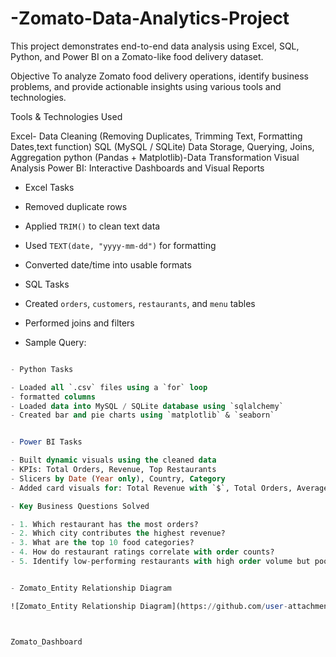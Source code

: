 # -Zomato-Data-Analytics-Project
This project demonstrates end-to-end data analysis using Excel,  SQL, Python, and Power BI on a Zomato-like food delivery dataset.

Objective
To analyze Zomato food delivery operations, identify business problems, and provide actionable insights using various tools and technologies.

Tools & Technologies Used

Excel- Data Cleaning (Removing Duplicates, Trimming Text, Formatting Dates,text function)
SQL (MySQL / SQLite) Data Storage, Querying, Joins, Aggregation
python (Pandas + Matplotlib)-Data Transformation Visual Analysis
Power BI: Interactive Dashboards and Visual Reports

- Excel Tasks

- Removed duplicate rows
- Applied `TRIM()` to clean text data
- Used `TEXT(date, "yyyy-mm-dd")` for formatting
- Converted date/time into usable formats

-  SQL Tasks

- Created `orders`, `customers`, `restaurants`, and `menu` tables
- Performed joins and filters
- Sample Query:
```sql

- Python Tasks

- Loaded all `.csv` files using a `for` loop
- formatted columns
- Loaded data into MySQL / SQLite database using `sqlalchemy`
- Created bar and pie charts using `matplotlib` & `seaborn`


- Power BI Tasks

- Built dynamic visuals using the cleaned data
- KPIs: Total Orders, Revenue, Top Restaurants
- Slicers by Date (Year only), Country, Category
- Added card visuals for: Total Revenue with `$`, Total Orders, Average Rating

- Key Business Questions Solved

- 1. Which restaurant has the most orders?
- 2. Which city contributes the highest revenue?
- 3. What are the top 10 food categories?
- 4. How do restaurant ratings correlate with order counts?
- 5. Identify low-performing restaurants with high order volume but poor ratings.


- Zomato_Entity Relationship Diagram

![Zomato_Entity Relationship Diagram](https://github.com/user-attachments/assets/350c0c43-5dc9-4686-8aef-8f3832446d70)



Zomato_Dashboard




